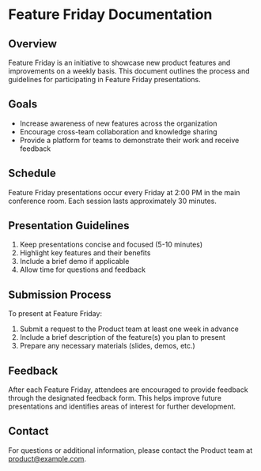 # Feature Friday Documentation

## Overview
Feature Friday is an initiative to showcase new product features and improvements on a weekly basis. This document outlines the process and guidelines for participating in Feature Friday presentations.

## Goals
- Increase awareness of new features across the organization
- Encourage cross-team collaboration and knowledge sharing
- Provide a platform for teams to demonstrate their work and receive feedback

## Schedule
Feature Friday presentations occur every Friday at 2:00 PM in the main conference room. Each session lasts approximately 30 minutes.

## Presentation Guidelines
1. Keep presentations concise and focused (5-10 minutes)
2. Highlight key features and their benefits
3. Include a brief demo if applicable
4. Allow time for questions and feedback

## Submission Process
To present at Feature Friday:
1. Submit a request to the Product team at least one week in advance
2. Include a brief description of the feature(s) you plan to present
3. Prepare any necessary materials (slides, demos, etc.)

## Feedback
After each Feature Friday, attendees are encouraged to provide feedback through the designated feedback form. This helps improve future presentations and identifies areas of interest for further development.

## Contact
For questions or additional information, please contact the Product team at product@example.com.